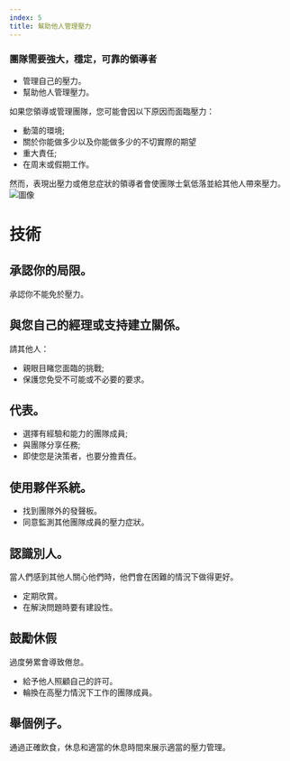 ```yaml
---
index: 5
title: 幫助他人管理壓力
---
```

### 團隊需要強大，穩定，可靠的領導者

*   管理自己的壓力。
*   幫助他人管理壓力。

如果您領導或管理團隊，您可能會因以下原因而面臨壓力：

*   動蕩的環境;
*   關於你能做多少以及你能做多少的不切實際的期望
*   重大責任;
*   在周末或假期工作。

然而，表現出壓力或倦怠症狀的領導者會使團隊士氣低落並給其他人帶來壓力。
![圖像](stress2.png)

# 技術

## 承認你的局限。

承認你不能免於壓力。

## 與您自己的經理或支持建立關係。

請其他人：

*   親眼目睹您面臨的挑戰;
*   保護您免受不可能或不必要的要求。

## 代表。

*   選擇有經驗和能力的團隊成員;
*   與團隊分享任務;
*   即使您是決策者，也要分擔責任。

## 使用夥伴系統。

*   找到團隊外的發聲板。
*   同意監測其他團隊成員的壓力症狀。

## 認識別人。

當人們感到其他人關心他們時，他們會在困難的情況下做得更好。

*   定期欣賞。
*   在解決問題時要有建設性。

## 鼓勵休假

過度勞累會導致倦怠。

*   給予他人照顧自己的許可。
*   輪換在高壓力情況下工作的團隊成員。

## 舉個例子。

通過正確飲食，休息和適當的休息時間來展示適當的壓力管理。
